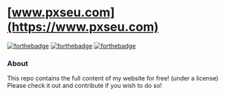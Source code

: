 # [www.pxseu.com](https://www.pxseu.com)

[![forthebadge](https://forthebadge.com/images/badges/just-plain-nasty.svg)](https://forthebadge.com)
[![forthebadge](https://forthebadge.com/images/badges/made-with-typescript.svg)](https://forthebadge.com)
[![forthebadge](https://forthebadge.com/images/badges/powered-by-black-magic.svg)](https://forthebadge.com)

### About

This repo contains the full content of my website for free! (under a license)
Please check it out and contribute if you wish to do so!
